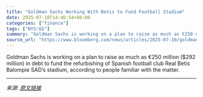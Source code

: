 ```yaml
---
title: "Goldman Sachs Working With Betis to Fund Football Stadium"
date: 2025-07-10T14:46:54+08:00
categories: ["finance"]
tags: ["NYS:GS"]
summary: "Goldman Sachs is working on a plan to raise as much as €250 million ($292 million) in debt to fund the refurbishing of Spanish football club Real Betis Balompie SAD’s stadium, according to people fami"
source_url: "https://www.bloomberg.com/news/articles/2025-07-10/goldman-sachs-working-with-real-betis-to-fund-football-stadium"
---
```


Goldman Sachs is working on a plan to raise as much as €250 million ($292 million) in debt to fund the refurbishing of Spanish football club Real Betis Balompie SAD’s stadium, according to people familiar with the matter.

---

*来源: [原文链接](https://www.bloomberg.com/news/articles/2025-07-10/goldman-sachs-working-with-real-betis-to-fund-football-stadium)*

